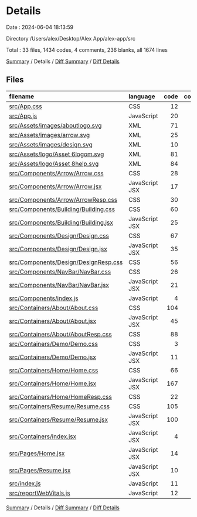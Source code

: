 # Details

Date : 2024-06-04 18:13:59

Directory /Users/alex/Desktop/Alex App/alex-app/src

Total : 33 files,  1434 codes, 4 comments, 236 blanks, all 1674 lines

[Summary](results.md) / Details / [Diff Summary](diff.md) / [Diff Details](diff-details.md)

## Files
| filename | language | code | comment | blank | total |
| :--- | :--- | ---: | ---: | ---: | ---: |
| [src/App.css](/src/App.css) | CSS | 12 | 0 | 2 | 14 |
| [src/App.js](/src/App.js) | JavaScript | 20 | 0 | 5 | 25 |
| [src/Assets/images/aboutlogo.svg](/src/Assets/images/aboutlogo.svg) | XML | 71 | 0 | 11 | 82 |
| [src/Assets/images/arrow.svg](/src/Assets/images/arrow.svg) | XML | 25 | 0 | 2 | 27 |
| [src/Assets/images/design.svg](/src/Assets/images/design.svg) | XML | 10 | 0 | 0 | 10 |
| [src/Assets/logo/Asset 6logom.svg](/src/Assets/logo/Asset%206logom.svg) | XML | 81 | 0 | 10 | 91 |
| [src/Assets/logo/Asset 8help.svg](/src/Assets/logo/Asset%208help.svg) | XML | 84 | 0 | 11 | 95 |
| [src/Components/Arrow/Arrow.css](/src/Components/Arrow/Arrow.css) | CSS | 28 | 0 | 2 | 30 |
| [src/Components/Arrow/Arrow.jsx](/src/Components/Arrow/Arrow.jsx) | JavaScript JSX | 17 | 0 | 8 | 25 |
| [src/Components/Arrow/ArrowResp.css](/src/Components/Arrow/ArrowResp.css) | CSS | 30 | 0 | 4 | 34 |
| [src/Components/Building/Building.css](/src/Components/Building/Building.css) | CSS | 60 | 0 | 9 | 69 |
| [src/Components/Building/Building.jsx](/src/Components/Building/Building.jsx) | JavaScript JSX | 25 | 0 | 12 | 37 |
| [src/Components/Design/Design.css](/src/Components/Design/Design.css) | CSS | 67 | 0 | 12 | 79 |
| [src/Components/Design/Design.jsx](/src/Components/Design/Design.jsx) | JavaScript JSX | 35 | 0 | 10 | 45 |
| [src/Components/Design/DesignResp.css](/src/Components/Design/DesignResp.css) | CSS | 56 | 0 | 8 | 64 |
| [src/Components/NavBar/NavBar.css](/src/Components/NavBar/NavBar.css) | CSS | 26 | 0 | 1 | 27 |
| [src/Components/NavBar/NavBar.jsx](/src/Components/NavBar/NavBar.jsx) | JavaScript JSX | 21 | 0 | 6 | 27 |
| [src/Components/index.js](/src/Components/index.js) | JavaScript | 4 | 0 | 1 | 5 |
| [src/Containers/About/About.css](/src/Containers/About/About.css) | CSS | 104 | 2 | 21 | 127 |
| [src/Containers/About/About.jsx](/src/Containers/About/About.jsx) | JavaScript JSX | 45 | 0 | 12 | 57 |
| [src/Containers/About/AboutResp.css](/src/Containers/About/AboutResp.css) | CSS | 88 | 0 | 11 | 99 |
| [src/Containers/Demo/Demo.css](/src/Containers/Demo/Demo.css) | CSS | 3 | 0 | 0 | 3 |
| [src/Containers/Demo/Demo.jsx](/src/Containers/Demo/Demo.jsx) | JavaScript JSX | 11 | 0 | 6 | 17 |
| [src/Containers/Home/Home.css](/src/Containers/Home/Home.css) | CSS | 66 | 0 | 15 | 81 |
| [src/Containers/Home/Home.jsx](/src/Containers/Home/Home.jsx) | JavaScript JSX | 167 | 0 | 13 | 180 |
| [src/Containers/Home/HomeResp.css](/src/Containers/Home/HomeResp.css) | CSS | 22 | 0 | 3 | 25 |
| [src/Containers/Resume/Resume.css](/src/Containers/Resume/Resume.css) | CSS | 105 | 2 | 14 | 121 |
| [src/Containers/Resume/Resume.jsx](/src/Containers/Resume/Resume.jsx) | JavaScript JSX | 100 | 0 | 12 | 112 |
| [src/Containers/index.jsx](/src/Containers/index.jsx) | JavaScript JSX | 4 | 0 | 3 | 7 |
| [src/Pages/Home.jsx](/src/Pages/Home.jsx) | JavaScript JSX | 14 | 0 | 2 | 16 |
| [src/Pages/Resume.jsx](/src/Pages/Resume.jsx) | JavaScript JSX | 10 | 0 | 5 | 15 |
| [src/index.js](/src/index.js) | JavaScript | 11 | 0 | 3 | 14 |
| [src/reportWebVitals.js](/src/reportWebVitals.js) | JavaScript | 12 | 0 | 2 | 14 |

[Summary](results.md) / Details / [Diff Summary](diff.md) / [Diff Details](diff-details.md)